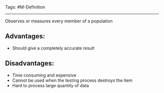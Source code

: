 Tags: #M-Definition

---
Observes or measures every member of a population

## Advantages:
- Should give a completely accurate result

## Disadvantages:
- Time consuming and expensive
- Cannot be used when the testing process destroys the item
- Hard to process large quantity of data